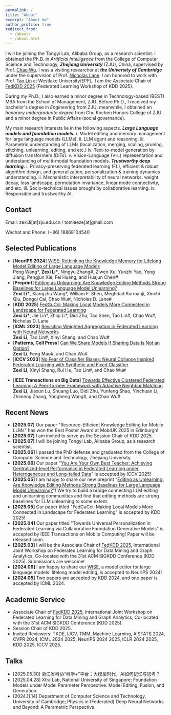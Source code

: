 ```yaml
---
permalink: /
title: "About"
excerpt: "About me"
author_profile: true
redirect_from: 
  - /about/
  - /about.html
---
```


I will be joining the Tongyi Lab, Alibaba Group, as a research scientist. I obtained the Ph.D. in *Artificial Intelligence* from the College of Computer Science and Technology, __*Zhejiang University*__ (ZJU), China, supervised by Prof. [Chao Wu](https://wuchaozju.github.io/). I was a visiting researcher at _**the University of Cambridge**_ under the supervision of Prof. [Nicholas Lane](https://niclane.org/). I am honored to work with Prof. [Tao Lin](https://lins-lab.github.io/) at Westlake University/EPFL. I am the Associate Chair of [FedKDD 2025](https://fedkdd.github.io/fedkdd2025/) (Federated Learning Workshop of KDD 2025). 

During my Ph.D., I also earned a minor degree in Technology-based (BEST) MBA from the School of Management, ZJU. Before Ph.D., I received my bachelor's degree in *Engineering* from ZJU; meanwhile, I obtained an *honorary undergraduate degree* from Chu Kochen Honors College of ZJU and a minor degree in Public Affairs (social governance). 

<!--My main research interests lie in *__i) optimization, generalization, and personalization of deep learning models__*, especially under *distributed/federated/collaborative* setups, which are generally empowered by deep learning phenomena and mechanistic interpretability;  *__ii) trustworthy model manipulation for foundation models__*: understanding and improving foundation models (e.g., large language model, vision transformer, and diffusion transformer) from the *__model parameter perspective__*, i.e., model *fusion, editing, pruning, stitching, growth, unlearning, and generation*.-->

My main research interests lie in the following aspects. __*Large Language models and foundation models.*__ i. Model editing and
memory management for large language models (LLMs). ii. LLM agent and reasoning. iii. Parametric understanding of LLMs (localization, merging, scaling, pruning, stitching, unlearning,
editing, and etc.) iv. Text-to-model generation by diffusion transformers (DiTs). v. Vision-Language
(V-L) representation and understanding of multi-modal foundation models.
__*Trustworthy deep learning.*__ i. Privacy-preserving federated learning (FL), efficient & robust
algorithm design, and generalization, personalization & training dynamics understanding. ii.
Mechanistic interpretability of neural networks, weight decay, loss landscape, permutation
invariance, linear mode connectivity, and etc. iii. Socio-technical issues brought by collaborative
learning. iv. Responsible and trustworthy AI.


## Contact
Email: zexi.li\[at\]zju.edu.cn / tomleeze\[at\]gmail.com

Wechat and Phone: (+86) 18868104540

<!--
## Research Interests
* **Collaborative Deep Learning**
  * *__Collaborative foundation models__*: LLM agents collaborated with humans, the Web, and each other; collaborative finetuning foundation models (LLMs, diffusion models, etc.).
  * *__Federated deep Learning__*: algorithm design in terms of *generalization*, *personalization*, *robustness*, and *efficiency* & *training dynamics* understanding.
  * *__Edge-cloud collaborative__* & *domain-transferred* machine learning: *real-world applications under constrained resources* (efficiency, data availability, etc.).
  * *__Trustworthy__* perspectives of machine learning: *privacy, robustness, fairness, reliability, and interpretability*.
  * *__Socio-technical issues__* brought by *big data* and *machine learning*.

* **Mechanistic Understanding of Deep Learning**
  * *__Behind mechanisms of collaborative deep learning__*: *model fusion*, *permutation invariance*, and *linear mode connectivity*.
  * *__Generalization__*: initialization, weight decay regularization, federated training, etc.
  * *__Deep learning phenomena__*: neural collapse, grokking, neural scaling law, etc.
  * Understanding and improving *__LLMs__*.-->

<!--[**Preprint**] [Text-to-Model: Text-Conditioned Neural Network Diffusion for Train-Once-for-All Personalization](https://arxiv.org/pdf/2405.14132)  
  **Zexi Li\***, Lingzhi Gao\*, and Chao Wu\# --> 

## Selected Publications
- [**NeurIPS 2024**] [WISE: Rethinking the Knowledge Memory for Lifelong Model Editing of Large Language Models](https://arxiv.org/pdf/2405.14768)  
  Peng Wang\*, **Zexi Li\***, Ningyu Zhang\#, Ziwen Xu, Yunzhi Yao, Yong Jiang, Pengjun Xie, Fei Huang, and Huajun Chen\#
- [**Preprint**] [Editing as Unlearning: Are Knowledge Editing Methods Strong Baselines for Large Language Model Unlearning?](https://arxiv.org/abs/2505.19855)  
   **Zexi Li\***, Xiangzhu Wang\*, William F. Shen, Meghdad Kurmanji, Xinchi Qiu, Dongqi Cai, Chao Wu\#, Nicholas D. Lane\#  
- [**KDD 2025**] [FedGuCci: Making Local Models More Connected in Landscape for Federated Learning](https://arxiv.org/pdf/2402.18949.pdf)  
  **Zexi Li\***, Jie Lin\*, Zhiqi Li\*, Didi Zhu, Tao Shen, Tao Lin\#, Chao Wu\#, Nicholas D. Lane  
- [**ICML 2023**] [Revisiting Weighted Aggregation in Federated Learning with Neural Networks](https://proceedings.mlr.press/v202/li23s.html)  
  **Zexi Li**, Tao Lin\#, Xinyi Shang, and Chao Wu\#  
- [**Patterns, Cell Press**] [Can We Share Models If Sharing Data Is Not an Option?](https://www.cell.com/patterns/fulltext/S2666-3899(22)00228-8#%20)  
  **Zexi Li**, Feng Mao\#, and Chao Wu\#
- [**ICCV 2023**] [No Fear of Classifier Biases: Neural Collapse Inspired Federated Learning with Synthetic and Fixed Classifier](https://openaccess.thecvf.com/content/ICCV2023/papers/Li_No_Fear_of_Classifier_Biases_Neural_Collapse_Inspired_Federated_Learning_ICCV_2023_paper.pdf)  
  **Zexi Li**, Xinyi Shang, Rui He, Tao Lin\#, and Chao Wu\#  
<!--- [**ACM SIGIR 2023**] [Edge-cloud Collaborative Learning with Federated and Centralized Features](https://dl.acm.org/doi/abs/10.1145/3539618.3591976)  
  **Zexi Li\***, Qunwei Li\*, Yi Zhou, Wenliang Zhong\#, Guannan Zhang, and Chao Wu\#-->  
- [**IEEE Transactions on Big Data**] [Towards Effective Clustered Federated Learning: A Peer-to-peer Framework with Adaptive Neighbor Matching](https://arxiv.org/pdf/2203.12285.pdf)  
  **Zexi Li**, Jiaxun Lu, Shuang Luo, Didi Zhu, Yunfeng Shao, Yinchuan Li, Zhimeng Zhang, Yongheng Wang\#, and Chao Wu\#  

## Recent News
* **\[2025.07\]** Our paper "Resource-Efficient Knowledge Editing for Mobile LLMs" has won the Best Poster Award at MobiUK 2025 in Edinburgh!
* **\[2025.07\]** I am invited to serve as the Session Chair of KDD 2025.
* **\[2025.07\]** I will be joining Tongyi Lab, Alibaba Group, as a research scientist.
* **\[2025.06\]** I passed the PhD defense and graduated from the College of Computer Science and Technology, Zhejiang University.
* **\[2025.06\]** Our paper "[You Are Your Own Best Teacher: Achieving Centralized-level Performance in Federated Learning under Heterogeneous and Long-tailed Data](https://arxiv.org/abs/2503.06916)" is accepted by ICCV 2025!
* **\[2025.05\]** I am happy to share our new preprint "[Editing as Unlearning: Are Knowledge Editing Methods Strong Baselines for Large Language Model Unlearning?](https://arxiv.org/abs/2505.19855)"! We try to build a bridge connecting LLM editing and unlearning communities and find that editing methods are strong baselines for LLM unlearning to some extent.
* **\[2025.05\]** Our paper titled "FedGuCci: Making Local Models More Connected in Landscape for Federated Learning" is accepted by KDD 2025!
* **\[2025.04\]** Our paper titled "Towards Universal Personalization in Federated Learning via Collaborative Foundation Generative Models" is accepted by IEEE Transactions on Mobile Computing! Paper will be released soon.
* **\[2025.03\]** I will be the Associate Chair of [FedKDD 2025](https://fedkdd.github.io/fedkdd2025/), International Joint Workshop on Federated Learning for Data Mining and Graph Analytics, Co-located with the 31st ACM SIGKDD Conference (KDD 2025). Submissions are welcome!
* **\[2024.09\]** I am happy to share our [WISE](https://arxiv.org/pdf/2405.14768), a model editor for large language models' lifelong model editing, is accepted to NeurIPS 2024! 
* **\[2024.05\]** Two papers are accepted by KDD 2024, and one paper is accepted by ICML 2024. 

<!--* **\[2023.11\]** I am presented with *Guoqiang Scholarship of Zhejiang University* (Top 0.5%) and *First Prize of Chunxiao Scholarship of BEST-MBA* (Top 3%) by Zhejiang University.
* **\[2023.07\]** Two papers are accepted by _International Conference on Computer Vision (**ICCV 2023**)_! One is about federated learning and the other is about domain adaptation. Many thanks to my coauthors!
* **\[2023.06\]** We will have an oral presentation of our paper [FedCNI](https://arxiv.org/abs/2304.02892) at **ICME 2023** on July 11th.
* **\[2023.04\]** Our paper ["Revisiting Weighted Aggregation in Federated Learning with Neural Networks"](https://arxiv.org/abs/2302.10911) is accepted by _The Fortieth International Conference on Machine Learning (**ICML 2023**)_! Many thanks to my coauthors!
* **\[2023.04\]** Our paper "Edge-cloud Collaborative Learning with Federated and Centralized Features" is accepted by _The 46th International ACM SIGIR Conference on Research and Development in Information Retrieval (**SIGIR 2023**)_! Thanks a lot to Ant Group's coauthors!
* **\[2023.03\]** Our paper "Learning Cautiously in Federated Learning with Noisy and Heterogeneous Clients" is accepted by _IEEE International Conference on Multimedia and Expo 2023 (**ICME 2023**)_! Congratulations to me and Chenrui!
* **\[2023.03\]** I have joined the **BEST-MBA** (**B**usiness, **E**ngineering, **S**cience, and **T**echnology based **MBA** for on-campus postgradutes) program of _School of Management, Zhejiang University_.--> 

<!--
* **\[2022.11\]** Our paper ["Towards Effective Clustered Federated Learning: A Peer-to-peer Framework with Adaptive Neighbor Matching"](https://www.computer.org/csdl/journal/bd/5555/01/09954190/1Inoq0EldXG)\[[arxiv](https://arxiv.org/pdf/2203.12285.pdf)\] is online now.
* **\[2022.11\]** Our paper ["Can we share models if sharing data is not an option?"](https://www.cell.com/patterns/fulltext/S2666-3899(22)00228-8#%20) is online now.
* **\[2022.11\]** Our paper "Towards Effective Clustered Federated Learning: A Peer-to-peer Framework with Adaptive Neighbor Matching" has been accepted by _IEEE Transactions on Big Data_! This paper had been through a dark time in the last year, and the acceptance means a lot to me. Congratulations to myself!
* **\[2022.10\]** I have passed *the Mid-term Assessment of Doctoral Program*.
* **\[2022.10\]** I am presented with *Outstanding Postgraduate Student Award* on 2021-2022 by Zhejiang University.
* **\[2022.09\]** Our new perspective paper "Can we share models if sharing data is not an option?" is accepted by _Patterns, Cell Press_. _Patterns_ is a child-journal about _data science_ of Cell Press, and it will have a first strong impact factor in 2023.-->

## Academic Service
* Associate Chair of [FedKDD 2025](https://fedkdd.github.io/fedkdd2025/), International Joint Workshop on Federated Learning for Data Mining and Graph Analytics, Co-located with the 31st ACM SIGKDD Conference (KDD 2025).
* Session Chair of KDD 2025.
* Invited Reviewers: TKDE, IJCV, TMM, Machine Learning, AISTATS 2024, CVPR 2024, ICML 2024 2025, NeurIPS 2024 2025, ICLR 2024 2025, KDD 2025, ICCV 2025.

## Talks
* \[2025.05.30\] 浙江省科协“科学+”平台；大模型时代，AI如何记忆与思考？
* \[2025.04.28\] Xtra Lab, National University of Singapore; Foundation Models under Model Parameter Perspective: Model Editing, Fusion, and Generation.
* \[2024.11.14\] Department of Computer Science and Technology, University of Cambridge; Physics in (Federated) Deep Neural Networks and Beyond: A Parametric Perspective.
